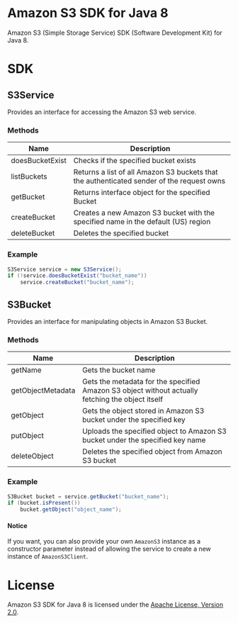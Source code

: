 # Amazon S3 SDK for Java 8

Amazon S3 (Simple Storage Service) SDK (Software Development Kit) for Java 8.

# SDK

## S3Service

Provides an interface for accessing the Amazon S3 web service.

### Methods

Name            | Description
----------------|------------------------------------------------------------------------------------------
doesBucketExist | Checks if the specified bucket exists
listBuckets     | Returns a list of all Amazon S3 buckets that the authenticated sender of the request owns
getBucket       | Returns interface object for the specified Bucket
createBucket    | Creates a new Amazon S3 bucket with the specified name in the default (US) region
deleteBucket    | Deletes the specified bucket

### Example

```java
S3Service service = new S3Service();
if (!service.doesBucketExist("bucket_name"))
    service.createBucket("bucket_name");
```

## S3Bucket

Provides an interface for manipulating objects in Amazon S3 Bucket.

### Methods

Name              | Description
------------------|-------------------------------------------------------------------------------------------------
getName           | Gets the bucket name
getObjectMetadata | Gets the metadata for the specified Amazon S3 object without actually fetching the object itself
getObject         | Gets the object stored in Amazon S3 bucket under the specified key
putObject         | Uploads the specified object to Amazon S3 bucket under the specified key name
deleteObject      | Deletes the specified object from Amazon S3 bucket

### Example

```java
S3Bucket bucket = service.getBucket("bucket_name");
if (bucket.isPresent())
    bucket.getObject("object_name");
```

#### Notice

If you want, you can also provide your own `AmazonS3` instance as a constructor parameter instead of allowing the
service to create a new instance of `AmazonS3Client`.

# License

Amazon S3 SDK for Java 8 is licensed under the [Apache License, Version 2.0](http://www.apache.org/licenses/LICENSE-2.0.html).
